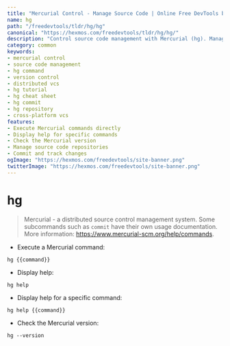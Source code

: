 ```yaml
---
title: "Mercurial Control - Manage Source Code | Online Free DevTools by Hexmos"
name: hg
path: "/freedevtools/tldr/hg/hg"
canonical: "https://hexmos.com/freedevtools/tldr/hg/hg/"
description: "Control source code management with Mercurial (hg). Manage repositories, commit changes, and track revisions efficiently. Free online tool, no registration required."
category: common
keywords:
- mercurial control
- source code management
- hg command
- version control
- distributed vcs
- hg tutorial
- hg cheat sheet
- hg commit
- hg repository
- cross-platform vcs
features:
- Execute Mercurial commands directly
- Display help for specific commands
- Check the Mercurial version
- Manage source code repositories
- Commit and track changes
ogImage: "https://hexmos.com/freedevtools/site-banner.png"
twitterImage: "https://hexmos.com/freedevtools/site-banner.png"
---
```


# hg

> Mercurial - a distributed source control management system.
> Some subcommands such as `commit` have their own usage documentation.
> More information: <https://www.mercurial-scm.org/help/commands>.

- Execute a Mercurial command:

`hg {{command}}`

- Display help:

`hg help`

- Display help for a specific command:

`hg help {{command}}`

- Check the Mercurial version:

`hg --version`
